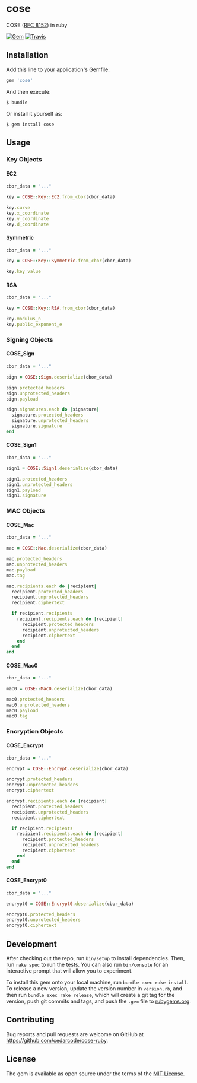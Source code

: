 # cose

COSE ([RFC 8152](https://tools.ietf.org/html/rfc8152)) in ruby

[![Gem](https://img.shields.io/gem/v/cose.svg?style=flat-square)](https://rubygems.org/gems/cose)
[![Travis](https://img.shields.io/travis/cedarcode/cose-ruby.svg?style=flat-square)](https://travis-ci.org/cedarcode/cose-ruby)

## Installation

Add this line to your application's Gemfile:

```ruby
gem 'cose'
```

And then execute:

    $ bundle

Or install it yourself as:

    $ gem install cose

## Usage

### Key Objects

#### EC2

```ruby
cbor_data = "..."

key = COSE::Key::EC2.from_cbor(cbor_data)

key.curve
key.x_coordinate
key.y_coordinate
key.d_coordinate
```

#### Symmetric

```ruby
cbor_data = "..."

key = COSE::Key::Symmetric.from_cbor(cbor_data)

key.key_value
```

#### RSA

```ruby
cbor_data = "..."

key = COSE::Key::RSA.from_cbor(cbor_data)

key.modulus_n
key.public_exponent_e
```

### Signing Objects

#### COSE_Sign

```ruby
cbor_data = "..."

sign = COSE::Sign.deserialize(cbor_data)

sign.protected_headers
sign.unprotected_headers
sign.payload

sign.signatures.each do |signature|
  signature.protected_headers
  signature.unprotected_headers
  signature.signature
end
```

#### COSE_Sign1

```ruby
cbor_data = "..."

sign1 = COSE::Sign1.deserialize(cbor_data)

sign1.protected_headers
sign1.unprotected_headers
sign1.payload
sign1.signature
```

### MAC Objects

#### COSE_Mac

```ruby
cbor_data = "..."

mac = COSE::Mac.deserialize(cbor_data)

mac.protected_headers
mac.unprotected_headers
mac.payload
mac.tag

mac.recipients.each do |recipient|
  recipient.protected_headers
  recipient.unprotected_headers
  recipient.ciphertext

  if recipient.recipients
    recipient.recipients.each do |recipient|
      recipient.protected_headers
      recipient.unprotected_headers
      recipient.ciphertext
    end
  end
end
```

#### COSE_Mac0

```ruby
cbor_data = "..."

mac0 = COSE::Mac0.deserialize(cbor_data)

mac0.protected_headers
mac0.unprotected_headers
mac0.payload
mac0.tag
```

### Encryption Objects

#### COSE_Encrypt

```ruby
cbor_data = "..."

encrypt = COSE::Encrypt.deserialize(cbor_data)

encrypt.protected_headers
encrypt.unprotected_headers
encrypt.ciphertext

encrypt.recipients.each do |recipient|
  recipient.protected_headers
  recipient.unprotected_headers
  recipient.ciphertext

  if recipient.recipients
    recipient.recipients.each do |recipient|
      recipient.protected_headers
      recipient.unprotected_headers
      recipient.ciphertext
    end
  end
end
```

#### COSE_Encrypt0

```ruby
cbor_data = "..."

encrypt0 = COSE::Encrypt0.deserialize(cbor_data)

encrypt0.protected_headers
encrypt0.unprotected_headers
encrypt0.ciphertext
```

## Development

After checking out the repo, run `bin/setup` to install dependencies. Then, run `rake spec` to run the tests. You can also run `bin/console` for an interactive prompt that will allow you to experiment.

To install this gem onto your local machine, run `bundle exec rake install`. To release a new version, update the version number in `version.rb`, and then run `bundle exec rake release`, which will create a git tag for the version, push git commits and tags, and push the `.gem` file to [rubygems.org](https://rubygems.org).

## Contributing

Bug reports and pull requests are welcome on GitHub at https://github.com/cedarcode/cose-ruby.

## License

The gem is available as open source under the terms of the [MIT License](https://opensource.org/licenses/MIT).
